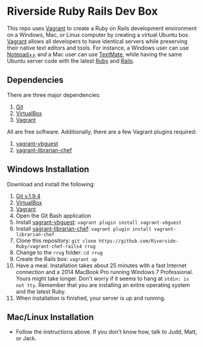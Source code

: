 # Riverside Ruby Rails Dev Box
This repo uses [Vagrant][vag] to create a Ruby on Rails development environment on a Windows, Mac, or Linux computer by creating a virtual Ubuntu box. [Vagrant][vag] allows all developers to have identical servers while preserving their native text editors and tools. For instance, a Windows user can use [Notepad++][npp] and a Mac user can use [TextMate][tm], while having the same Ubuntu server code with the latest [Ruby][rb] and [Rails][ror].

## Dependencies
There are three major dependencies:

1. [Git][git]
2. [VirtualBox][vb]
3. [Vagrant][vag]

All are free software. Additionally, there are a few Vagrant plugins required:

1. [vagrant-vbguest][vbg]
2. [vagrant-librarian-chef][vlc]

## Windows Installation
Download and install the following:

1. [Git v.1.9.4][wingit]
2. [VirtualBox][winvb]
3. [Vagrant][winvag]
4. Open the Git Bash application
5. Install [vagrant-vbguest][vbg]: `vagrant plugin install vagrant-vbguest`
6. Install [vagrant-librarian-chef][vlc]: `vagrant plugin install vagrant-librarian-chef`
5. Clone this repository: `git clone https://github.com/Riverside-Ruby/vagrant-chef-rails4 rrug`
6. Change to the `rrug` folder: `cd rrug`
7. Create the Rails box: `vagrant up`
8. Have a meal. Installation takes about 25 minutes with a fast Internet connection and a 2014 MacBook Pro running Windows 7 Professional. Yours might take longer. Don't worry if it seems to hang at `stdin: is not tty`. Remember that you are installing an entire operating system and the latest Ruby.
9. When installation is finished, your server is up and running.

## Mac/Linux Installation
- Follow the instructions above. If you don't know how, talk to Judd, Matt, or Jack.

[brew]: http://brew.sh/
[wingit]: http://git-scm.com/download/win
[winvag]: http://www.vagrantup.com/downloads.html
[winvb]: https://www.virtualbox.org/wiki/Downloads
[git]: http://git-scm.com/
[vb]: https://www.virtualbox.org/
[vag]: http://www.vagrantup.com/
[vbg]: https://github.com/dotless-de/vagrant-vbguest
[vlc]: https://github.com/jimmycuadra/vagrant-librarian-chef
[npp]: http://notepad-plus-plus.org/
[tm]: http://macromates.com/
[rb]: https://www.ruby-lang.org/en/
[ror]: http://rubyonrails.org/
